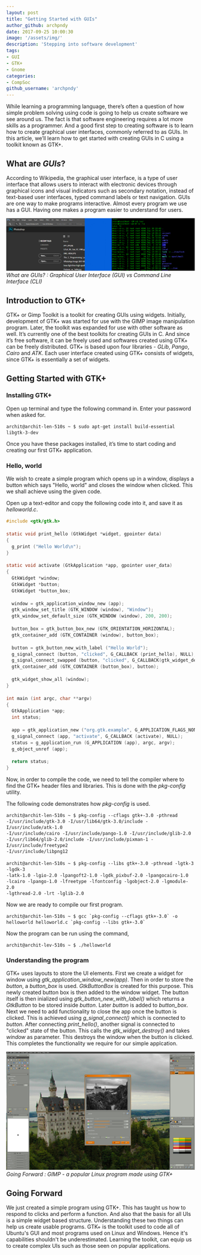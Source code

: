 ```yaml
---
layout: post
title: "Getting Started with GUIs"
author_github: archpndy
date: 2017-09-25 10:00:30
image: '/assets/img/'
description: 'Stepping into software development'
tags:
- GUI
- GTK+
- Gnome
categories:
- CompSoc
github_username: 'archpndy'
---
```


While learning a programming language, there’s often a question of how simple problem solving using code is going to help us create software we see around us. The fact is that software engineering requires a lot more skills as a programmer. And a good first step to creating software is to learn how to create graphical user interfaces, commonly referred to as GUIs. In this article, we’ll learn how to get started with creating GUIs in C using a toolkit known as GTK+.

## What are *GUIs*?
According to Wikipedia, the graphical user interface, is a type of user interface that allows users to interact with electronic devices through graphical icons and visual indicators such as secondary notation, instead of text-based user interfaces, typed command labels or text navigation. GUIs are one way to make programs interactive. Almost every program we use has a GUI. Having one makes a program easier to understand for users.

![Graphical User Interface (GUI) vs Command Line Interface (CLI)](/blog/assets/img/getting-started-with-gui/guivscli.jpg)
*What are GUIs? : Graphical User Interface (GUI) vs Command Line Interface (CLI)*

## Introduction to GTK+
GTK+ or Gimp Toolkit is a toolkit for creating GUIs using widgets. Initially, development of GTK+ was started for use with the GIMP image manipulation program. Later, the toolkit was expanded for use with other software as well. It’s currently one of the best toolkits for creating GUIs in C. And since it’s free software, it can be freely used and softwares created using GTK+ can be freely distributed. GTK+ is based upon four libraries - *GLib*, *Pango*, *Cairo* and *ATK*. Each user interface created using GTK+ consists of widgets, since GTK+ is essentially a set of widgets.  

## Getting Started with GTK+
### Installing GTK+
Open up terminal and type the following command in. Enter your password when asked for.

```shell
archit@archit-len-510s ~ $ sudo apt-get install build-essential libgtk-3-dev
```


Once you have these packages installed, it’s time to start coding and creating our first GTK+ application.

### Hello, world
We wish to create a simple program which opens up in a window, displays a button which says "Hello, world" and closes the window when clicked.
This we shall achieve using the given code.

Open up a text-editor and copy the following code into it, and save it as *helloworld.c*.

```C
#include <gtk/gtk.h>

static void print_hello (GtkWidget *widget, gpointer data)
{
  g_print ("Hello World\n");
}

static void activate (GtkApplication *app, gpointer user_data)
{
  GtkWidget *window;
  GtkWidget *button;
  GtkWidget *button_box;

  window = gtk_application_window_new (app);
  gtk_window_set_title (GTK_WINDOW (window), "Window");
  gtk_window_set_default_size (GTK_WINDOW (window), 200, 200);

  button_box = gtk_button_box_new (GTK_ORIENTATION_HORIZONTAL);
  gtk_container_add (GTK_CONTAINER (window), button_box);

  button = gtk_button_new_with_label ("Hello World");
  g_signal_connect (button, "clicked", G_CALLBACK (print_hello), NULL);
  g_signal_connect_swapped (button, "clicked", G_CALLBACK(gtk_widget_destroy), window);
  gtk_container_add (GTK_CONTAINER (button_box), button);

  gtk_widget_show_all (window);
}

int main (int argc, char **argv)
{
  GtkApplication *app;
  int status;

  app = gtk_application_new ("org.gtk.example", G_APPLICATION_FLAGS_NONE);
  g_signal_connect (app, "activate", G_CALLBACK (activate), NULL);
  status = g_application_run (G_APPLICATION (app), argc, argv);
  g_object_unref (app);

  return status;
}
```
Now, in order to compile the code, we need to tell the compiler where to find the GTK+ header files and libraries. This is done with the *pkg-config* utility.

The following code demonstrates how *pkg-config* is used.

```shell
archit@archit-len-510s ~ $ pkg-config --cflags gtk+-3.0 -pthread
-I/usr/include/gtk-3.0 -I/usr/lib64/gtk-3.0/include -I/usr/include/atk-1.0
-I/usr/include/cairo -I/usr/include/pango-1.0 -I/usr/include/glib-2.0
-I/usr/lib64/glib-2.0/include -I/usr/include/pixman-1 -I/usr/include/freetype2
-I/usr/include/libpng12

archit@archit-len-510s ~ $ pkg-config --libs gtk+-3.0 -pthread -lgtk-3 -lgdk-3
-latk-1.0 -lgio-2.0 -lpangoft2-1.0 -lgdk_pixbuf-2.0 -lpangocairo-1.0
-lcairo -lpango-1.0 -lfreetype -lfontconfig -lgobject-2.0 -lgmodule-2.0
-lgthread-2.0 -lrt -lglib-2.0     
```
Now we are ready to compile our first program.
```shell
archit@archit-len-510s ~ $ gcc `pkg-config --cflags gtk+-3.0` -o
helloworld helloworld.c `pkg-config --libs gtk+-3.0`
```

Now the program can be run using the command,
```shell
archit@archit-lev-510s ~ $ ./helloworld
```


### Understanding the program
GTK+ uses layouts to store the UI elements. First we create a widget for window using *gtk_application_window_new(app)*. Then in order to store the *button*, a *button_box* is used. *GtkButtonBox* is created for this purpose. This newly created button box is then added to the window widget. The button itself is then inialized using *gtk_button_new_with_label()* which returns a *GtkButton* to be stored inside *button*. Later *button* is added to *button_box*. Next we need to add functionality to close the app once the button is clicked. This is achieved using *g_signal_connect()* which is connected to *button*. After connecting *print_hello()*, another signal is connected to "clicked" state of the button. This calls the *gtk_widget_destroy()* and takes *window* as parameter. This destroys the window when the button is clicked. This completes the functionality we require for our simple applcation.

![GIMP](/blog/assets/img/getting-started-with-gui/gimp.jpg)
*Going Forward : GIMP - a popular Linux program made using GTK+*

## Going Forward
We just created a simple program using GTK+. This has taught us how to respond to clicks and perform a function. And also that the basis for all UIs is a simple widget based structure. Understanding these two things can help us create usable programs. GTK+ is the toolkit used to code all of Ubuntu's GUI and most programs used on Linux and Windows. Hence it's capabilities shouldn't be underestimated. Learning the toolkit, can equip us to create complex UIs such as those seen on popular applications.
